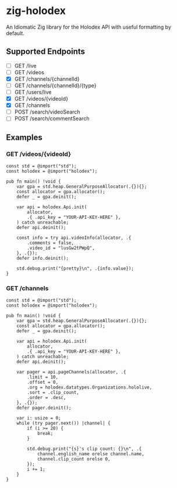 # zig-holodex

An Idiomatic Zig library for the Holodex API with useful formatting by default.

## Supported Endpoints

- [ ] GET /live
- [ ] GET /videos
- [x] GET /channels/{channelId}
- [ ] GET /channels/{channelId}/{type}
- [ ] GET /users/live
- [x] GET /videos/{videoId}
- [x] GET /channels
- [ ] POST /search/videoSearch
- [ ] POST /search/commentSearch

## Examples

### GET /videos/{videoId}

```zig
const std = @import("std");
const holodex = @import("holodex");

pub fn main() !void {
    var gpa = std.heap.GeneralPurposeAllocator(.{}){};
    const allocator = gpa.allocator();
    defer _ = gpa.deinit();

    var api = holodex.Api.init(
        allocator,
        .{ .api_key = "YOUR-API-KEY-HERE" },
    ) catch unreachable;
    defer api.deinit();

    const info = try api.videoInfo(allocator, .{
        .comments = false,
        .video_id = "lusGw2tPWpQ",
    }, .{});
    defer info.deinit();

    std.debug.print("{pretty}\n", .{info.value});
}
```

### GET /channels

```zig
const std = @import("std");
const holodex = @import("holodex");

pub fn main() !void {
    var gpa = std.heap.GeneralPurposeAllocator(.{}){};
    const allocator = gpa.allocator();
    defer _ = gpa.deinit();

    var api = holodex.Api.init(
        allocator,
        .{ .api_key = "YOUR-API-KEY-HERE" },
    ) catch unreachable;
    defer api.deinit();

    var pager = api.pageChannels(allocator, .{
        .limit = 10,
        .offset = 0,
        .org = holodex.datatypes.Organizations.hololive,
        .sort = .clip_count,
        .order = .desc,
    }, .{});
    defer pager.deinit();

    var i: usize = 0;
    while (try pager.next()) |channel| {
        if (i >= 20) {
            break;
        }

        std.debug.print("{s}'s clip count: {}\n", .{
            channel.english_name orelse channel.name,
            channel.clip_count orelse 0,
        });
        i += 1;
    }
}
```
